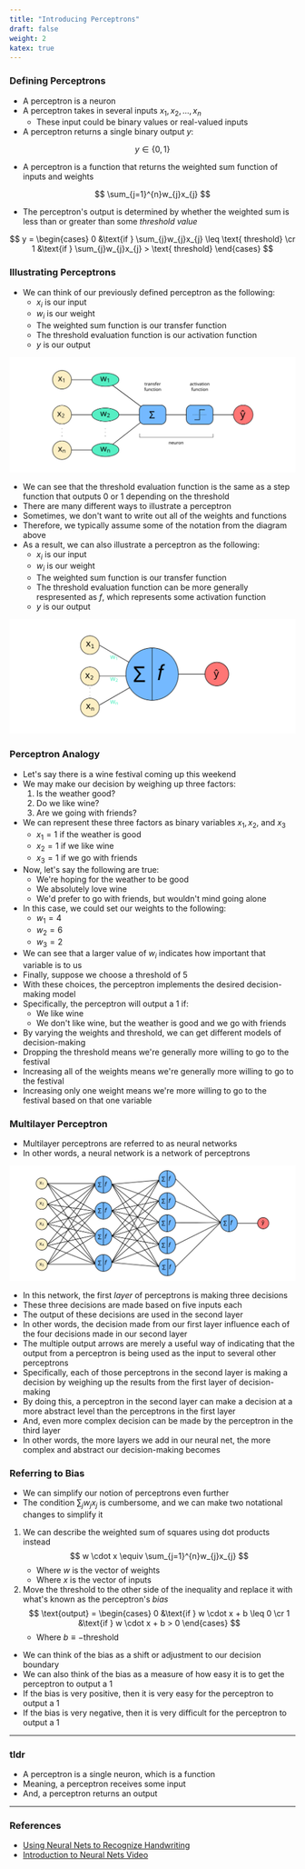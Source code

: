 ```yaml
---
title: "Introducing Perceptrons"
draft: false
weight: 2
katex: true
---
```


### Defining Perceptrons
- A perceptron is a neuron
- A perceptron takes in several inputs $x_{1}, x_{2}, ..., x_{n}$
	- These input could be binary values or real-valued inputs
- A perceptron returns a single binary output $y$:

$$
y \in \lbrace 0,1 \rbrace
$$

- A perceptron is a function that returns the weighted sum function of inputs and weights

$$
\sum_{j=1}^{n}w_{j}x_{j}
$$

- The perceptron's output is determined by whether the weighted sum is less than or greater than some *threshold value*

$$
y = \begin{cases} 0 &\text{if } \sum_{j}w_{j}x_{j} \leq \text{ threshold} \cr 1 &\text{if } \sum_{j}w_{j}x_{j} > \text{ threshold} \end{cases}
$$

### Illustrating Perceptrons
- We can think of our previously defined perceptron as the following:
	- $x_{i}$ is our input
	- $w_{i}$ is our weight
	- The weighted sum function is our transfer function
	- The threshold evaluation function is our activation function
	- $y$ is our output

![perceptron](../../../img/perceptron.svg)

- We can see that the threshold evaluation function is the same as a step function that outputs 0 or 1 depending on the threshold
- There are many different ways to illustrate a perceptron
- Sometimes, we don't want to write out all of the weights and functions
- Therefore, we typically assume some of the notation from the diagram above
- As a result, we can also illustrate a perceptron as the following:
	- $x_{i}$ is our input
	- $w_{i}$ is our weight
	- The weighted sum function is our transfer function
	- The threshold evaluation function can be more generally respresented as $f$, which represents some activation function
	- $y$ is our output

![neuron](../../../img/neuron.svg)

### Perceptron Analogy 
- Let's say there is a wine festival coming up this weekend
- We may make our decision by weighing up three factors:
	1. Is the weather good?
	2. Do we like wine?
	3. Are we going with friends?
- We can represent these three factors as binary variables $x_{1}, x_{2},$ and $x_{3}$
	- $x_{1} = 1$ if the weather is good
	- $x_{2} = 1$ if we like wine
	- $x_{3} = 1$ if we go with friends
- Now, let's say the following are true:
	- We're hoping for the weather to be good
	- We absolutely love wine
	- We'd prefer to go with friends, but wouldn't mind going alone
- In this case, we could set our weights to the following:
	- $w_{1} = 4$
	- $w_{2} = 6$
	- $w_{3} = 2$
- We can see that a larger value of $w_{i}$ indicates how important that variable is to us
- Finally, suppose we choose a threshold of 5
- With these choices, the perceptron implements the desired decision-making model
- Specifically, the perceptron will output a 1 if:
	- We like wine
	- We don't like wine, but the weather is good and we go with friends
- By varying the weights and threshold, we can get different models of decision-making
- Dropping the threshold means we're generally more willing to go to the festival
- Increasing all of the weights means we're generally more willing to go to the festival
- Increasing only one weight means we're more willing to go to the festival based on that one variable

### Multilayer Perceptron
- Multilayer perceptrons are referred to as neural networks
- In other words, a neural network is a network of perceptrons

![NeuralNetwork](../../../img/neuralnet.svg)

- In this network, the first *layer* of perceptrons is making three decisions
- These three decisions are made based on five inputs each
- The output of these decisions are used in the second layer
- In other words, the decision made from our first layer influence each of the four decisions made in our second layer
- The multiple output arrows are merely a useful way of indicating that the output from a perceptron is being used as the input to several other perceptrons
- Specifically, each of those perceptrons in the second layer is making a decision by weighing up the results from the first layer of decision-making
- By doing this, a perceptron in the second layer can make a decision at a more abstract level than the perceptrons in the first layer
- And, even more complex decision can be made by the perceptron in the third layer
- In other words, the more layers we add in our neural net, the more complex and abstract our decision-making becomes

### Referring to Bias
- We can simplify our notion of perceptrons even further
- The condition $\sum_{j}w_{j}x_{j}$ is cumbersome, and we can make two notational changes to simplify it
1. We can describe the weighted sum of squares using dot products instead
	$$
	w \cdot x \equiv \sum_{j=1}^{n}w_{j}x_{j}
	$$
	- Where $w$ is the vector of weights
	- Where $x$ is the vector of inputs
2. Move the threshold to the other side of the inequality and replace it with what's known as the perceptron's *bias*
	$$
	\text{output} = \begin{cases} 0 &\text{if } w \cdot x + b \leq 0 \cr 1 &\text{if } w \cdot x + b > 0 \end{cases}
	$$
	- Where $b \equiv -\text{threshold}$
- We can think of the bias as a shift or adjustment to our decision boundary
- We can also think of the bias as a measure of how easy it is to get the perceptron to output a $1$
- If the bias is very positive, then it is very easy for the perceptron to output a $1$
- If the bias is very negative, then it is very difficult for the perceptron to output a $1$

---

### tldr
- A perceptron is a single neuron, which is a function
- Meaning, a perceptron receives some input
- And, a perceptron returns an output

---

### References
- [Using Neural Nets to Recognize Handwriting](http://neuralnetworksanddeeplearning.com/chap1.html)
- [Introduction to Neural Nets Video](https://www.youtube.com/watch?v=aircAruvnKk&t=108s)
